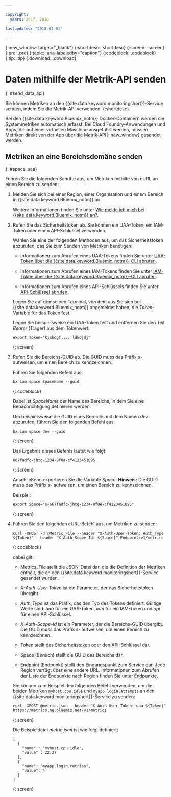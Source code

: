 ```yaml
---

copyright:
  years: 2017, 2018

lastupdated: "2018-02-01"

---
```


{:new_window: target="_blank"}
{:shortdesc: .shortdesc}
{:screen: .screen}
{:pre: .pre}
{:table: .aria-labeledby="caption"}
{:codeblock: .codeblock}
{:tip: .tip}
{:download: .download}

# Daten mithilfe der Metrik-API senden
{: #send_data_api}

Sie können Metriken an den {{site.data.keyword.monitoringshort}}-Service senden, indem Sie die Metrik-API verwenden. 
{:shortdesc}


Bei den {{site.data.keyword.Bluemix_notm}} Docker-Containern werden die Systemmetriken automatisch erfasst. Bei Cloud Foundry-Anwendungen und Apps, die auf einer virtuellen Maschine ausgeführt werden, müssen Metriken direkt von der App über die [Metrik-API](https://console.bluemix.net/apidocs/927-ibm-cloud-monitoring-rest-api?&language=node#introduction){: new_window} gesendet werden. 



## Metriken an eine Bereichsdomäne senden
{: #space_uaa}

Führen Sie die folgenden Schritte aus, um Metriken mithilfe von cURL an einen Bereich zu senden:

1. Melden Sie sich bei einer Region, einer Organisation und einem Bereich in {{site.data.keyword.Bluemix_notm}} an. 

    Weitere Informationen finden Sie unter [Wie melde ich mich bei {{site.data.keyword.Bluemix_notm}} an?](/docs/services/cloud-monitoring/qa/cli_qa.html#login).

2. Rufen Sie das Sicherheitstoken ab. Sie können ein UAA-Token, ein IAM-Token oder einen API-Schlüssel verwenden.

    Wählen Sie eine der folgenden Methoden aus, um das Sicherheitstoken abzurufen, das Sie zum Senden von Metriken benötigen:
	
	* Informationen zum Abrufen eines UAA-Tokens finden Sie unter [UAA-Token über die {{site.data.keyword.Bluemix_notm}}-CLI abrufen](/docs/services/cloud-monitoring/security/auth_uaa.html#uaa_cli).
	
	* Informationen zum Abrufen eines IAM-Tokens finden Sie unter [IAM-Token über die {{site.data.keyword.Bluemix_notm}}-CLI abrufen](/docs/services/cloud-monitoring/security/auth_iam.html#auth_iam).
	
	* Informationen zum Abrufen eines API-Schlüssels finden Sie unter [API-Schlüssel abrufen](/docs/services/cloud-monitoring/security/auth_api_key.html#auth_api_key).
	
	Legen Sie auf demselben Terminal, von dem aus Sie sich bei {{site.data.keyword.Bluemix_notm}} angemeldet haben, die *Token*-Variable für das Token fest.

    Legen Sie beispielsweise ein UAA-Token fest und entfernen Sie den Teil *Bearer* (Träger) aus dem Tokenwert:

    ```
    export Token="kjshdgf.....ldkdjdj"
    ```
    {: screen}
		
3. Rufen Sie die Bereichs-GUID ab. Die GUID muss das Präfix *s-* aufweisen, um einen Bereich zu kennzeichnen.

    Führen Sie folgenden Befehl aus:
	
	```
	bx iam space SpaceName --guid
	```
	{: codeblock}
	
	Dabei ist *SpaceName* der Name des Bereichs, in dem Sie eine Benachrichtigung definieren werden.
	
	Um beispielsweise die GUID eines Bereichs mit dem Namen *dev* abzurufen, führen Sie den folgenden Befehl aus:
	
	```
	bx iam space dev --guid
	```
	{: screen}
	
	Das Ergebnis dieses Befehls lautet wie folgt:
	
	```
	667fadfc-jhtg-1234-9f0e-cf4123451095
	```
	{: screen}
	
	Anschließend exportieren Sie die Variable *Space*. **Hinweis:** Die GUID muss das Präfix *s-* aufweisen, um einen Bereich zu kennzeichnen.
	
	Beispiel:
	
	```
	export Space="s-667fadfc-jhtg-1234-9f0e-cf4123451095"
	```
	{: screen}
	
5. Führen Sie den folgenden cURL-Befehl aus, um Metriken zu senden:

    ```
	curl -XPOST -d @Metric_File --header "X-Auth-User-Token: Auth_Type ${Token}" --header "X-Auth-Scope-Id: ${Space}" Endpoint/v1/metrics
	```
	{: codeblock}
	
	dabei gilt:
	
	* Metrics_File stellt die JSON-Datei dar, die die Definition der Metriken enthält, die an den {{site.data.keyword.monitoringshort}}-Service gesendet wurden.
	
	* *X-Auth-User-Token* ist ein Parameter, der das Sicherheitstoken übergibt.
	
	* *Auth_Type* ist das Präfix, das den Typ des Tokens definiert. Gültige Werte sind: *uaa* für ein UAA-Token, *iam* für ein IAM-Token und *api* für einen API-Schlüssel.
	
	* *X-Auth-Scope-Id* ist ein Parameter, der die Bereichs-GUID übergibt. Die GUID muss das Präfix *s-* aufweisen, um einen Bereich zu kennzeichnen.
	
	* Token stellt das Sicherheitstoken oder den API-Schlüssel dar.
	
	* Space (Bereich) stellt die GUID des Bereichs dar. 
	
	* Endpoint (Endpunkt) stellt den Eingangspunkt zum Service dar. Jede Region verfügt über eine andere URL. Informationen zum Abrufen der Liste der Endpunkte nach Region finden Sie unter [Endpunkte](/docs/services/cloud-monitoring/send_retrieve_metrics_ov.html#endpoints).
	
	Sie können zum Beispiel den folgenden Befehl verwenden, um die beiden Metriken `myhost.cpu.idle` und `myapp.login.attempts` an den {{site.data.keyword.monitoringshort}}-Service zu senden:
	
	```
	curl -XPOST @metric.json --header "X-Auth-User-Token: uaa ${Token}" https://metrics.ng.bluemix.net/v1/metrics
	```
	{: screen}
	
	Die Beispieldatei *metric.json* ist wie folgt definiert:

    ```
    [
      {
        "name" : "myhost.cpu.idle",
        "value" : 22.37
      },
      {
        "name": "myapp.login.retries",
        "value": 4
      }
    ]
	```
	{: screen}

 











 
